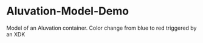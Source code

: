 # Aluvation-Model-Demo
Model of an Aluvation container. Color change from blue to red triggered by an XDK
